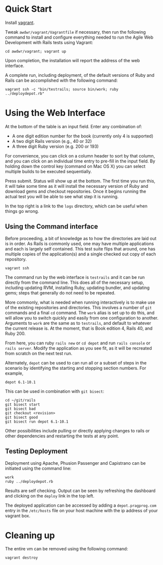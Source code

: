 Quick Start
===========

Install [vagrant](http://www.vagrantup.com/).

Tweak `awdwr/vagrant/Vagrantfile` if necessary, then run the following command
to install and configure everything needed to run the Agile Web Development
with Rails tests using Vagrant:

    cd awdwr/vagrant; vagrant up

Upon completion, the installation will report the address of the web
interface.

A complete run, including deployment, of the default versions of Ruby and
Rails can be accomplished with the following command:

    vagrant ssh -c "bin/testrails; source bin/work; ruby ../deploydepot.rb"

Using the Web Interface
=======================

At the bottom of the table is an input field.  Enter any combination of:

  - A one digit edition number for the book (currently only 4 is supported)
  - A two digit Rails version (e.g., 40 or 32)
  - A three digit Ruby version (e.g. 200 or 193)
 
For convenience, you can click on a column header to sort by that column, and
you can click on an individual time entry to pre-fill in the input field.  By
holding down the control key (command on Mac OS X) you can select multiple
builds to be executed sequentially.

Press submit.  Status will show up at the bottom.  The first time you run
this, it will take some time as it will install the necessary version of Ruby
and download gems and checkout repositories.  Once it begins running the
actual test you will be able to see what step it is running.

In the top right is a link to the `logs` directory, which can be useful when
things go wrong.

Using the Command interface
---------------------------

Before proceeding, a bit of knowledge as to how the directories are laid out
is in order.  As Rails is commonly used, one may have multiple applications
and each is largely self contained.  This test suite flips that around, one
has multiple copies of the application(s) and a single checked out copy of
each repository.

    vagrant ssh

The command run by the web interface is `testrails` and it can be run directly
from the command line.  This does all of the necessary setup, including
updating RVM, installing Ruby, updating bundler, and updating gems; steps that
generally do not need to be repeated.

More commonly, what is needed when running interactively is to make use of the
existing repositories and directories.  This involves a number of `git`
commands and a final `cd` command.  The `work` alias is set up to do this, and
will allow you to switch quickly and easily from one configuration to another.
Arguments to `work` are the same as to `testrails`, and default to whatever
the current release is.  At the moment, that is Book edition 4, Rails 40, and
Ruby 200.

From here, you can ruby `rails new` or `cd depot` and run `rails console` or
`rails server`.  Modify the application as you see fit, as it will be
recreated from scratch on the next test run.

Alternately, `depot` can be used to can run all or a subset of steps in the
scenario by identifying the starting and stopping section numbers.  For
example,

    depot 6.1-10.1

This can be used in combination with `git bisect`:

    cd ~/git/rails
    git bisect start
    git bisect bad
    git checkout <revision>
    git bisect good
    git bisect run depot 6.1-10.1

Other possibilities include pulling or directly applying changes to rails or
other dependencies and restarting the tests at any point.

Testing Deployment
------------------

Deployment using Apache, Phusion Passenger and Capistrano can be initiated
using the command line:

    work
    ruby ../deploydepot.rb

Results are self checking.  Output can be seen by refreshing the dashboard
and clicking on the `deploy` link in the top left.

The deployed application can be accessed by adding a `depot.pragprog.com`
entry in the `/etc/hosts` file on your host machine with the ip address
of your vagrant box.

Cleaning up
===========

The entire vm can be removed using the following command:

    vagrant destroy
